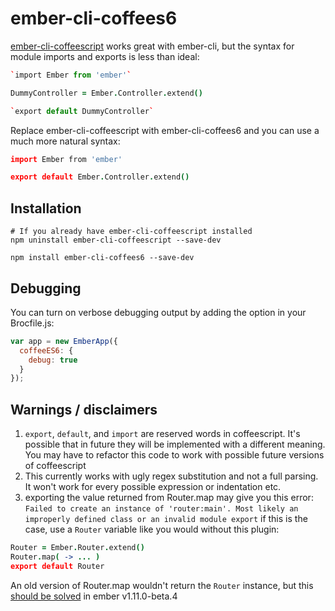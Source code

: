 # ember-cli-coffees6

[ember-cli-coffeescript](https://github.com/kimroen/ember-cli-coffeescript) works great with ember-cli, but the syntax for module imports and exports is less than ideal:

```coffee
`import Ember from 'ember'`

DummyController = Ember.Controller.extend()

`export default DummyController`
```

Replace ember-cli-coffeescript with ember-cli-coffees6 and you can use a much more natural syntax:

```coffee
import Ember from 'ember'

export default Ember.Controller.extend()
```

## Installation

```
# If you already have ember-cli-coffeescript installed
npm uninstall ember-cli-coffeescript --save-dev

npm install ember-cli-coffees6 --save-dev
```

## Debugging

You can turn on verbose debugging output by adding the option in your Brocfile.js:

```javascript
var app = new EmberApp({
  coffeeES6: {
    debug: true
  }
});
```

## Warnings / disclaimers

1. `export`, `default`, and `import` are reserved words in coffeescript. It's possible that in future they will be implemented with a different meaning. You may have to refactor this code to work with possible future versions of coffeescript
2. This currently works with ugly regex substitution and not a full parsing. It won't work for every possible expression or indentation etc.
3. exporting the value returned from Router.map may give you this error: `Failed to create an instance of 'router:main'. Most likely an improperly defined class or an invalid module export` if this is the case, use a `Router` variable like you would without this plugin:
```coffee
Router = Ember.Router.extend()
Router.map( -> ... )
export default Router
```
An old version of Router.map wouldn't return the `Router` instance, but this [should be solved](https://github.com/emberjs/ember.js/commit/23b762fd19b431deaa0e8f7541aac53dce4aa9c3) in ember v1.11.0-beta.4
